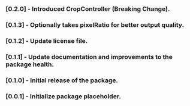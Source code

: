 ### [0.2.0] - Introduced CropController (Breaking Change).
### [0.1.3] - Optionally takes pixelRatio for better output quality.
### [0.1.2] - Update license file.
### [0.1.1] - Update documentation and improvements to the package health.
### [0.1.0] - Initial release of the package.
### [0.0.1] - Initialize package placeholder.
